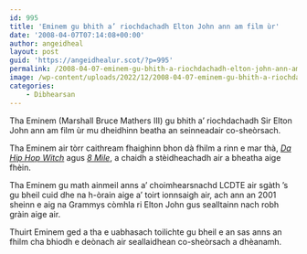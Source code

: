 ```yaml
---
id: 995
title: 'Eminem gu bhith a’ riochdachadh Elton John ann am film ùr'
date: '2008-04-07T07:14:08+00:00'
author: angeidheal
layout: post
guid: 'https://angeidhealur.scot/?p=995'
permalink: /2008-04-07-eminem-gu-bhith-a-riochdachadh-elton-john-ann-am-film-ur/
image: /wp-content/uploads/2022/12/2008-04-07-eminem-gu-bhith-a-riochdachadh-elton-john-ann-am-film-ur.webp
categories:
    - Dibhearsan
---
```


Tha Eminem (Marshall Bruce Mathers III) gu bhith a’ riochdachadh Sir Elton John ann am film ùr mu dheidhinn beatha an seinneadair co-sheòrsach.

Tha Eminem air tòrr caithream fhaighinn bhon dà fhilm a rinn e mar thà, [*Da Hip Hop Witch*](http://www.imdb.com/title/tt0245943/ "Da Hip Hop Witch air IMDB") agus [*8 Mile*](http://www.imdb.com/title/tt0298203/ "8 Mile air IMDB"), a chaidh a stèidheachadh air a bheatha aige fhèin.

Tha Eminem gu math ainmeil anns a’ choimhearsnachd LCDTE air sgàth ’s gu bheil cuid dhe na h-òrain aige a’ toirt ionnsaigh air, ach ann an 2001 sheinn e aig na Grammys còmhla ri Elton John gus sealltainn nach robh gràin aige air.

Thuirt Eminem ged a tha e uabhasach toilichte gu bheil e an sas anns an fhilm cha bhiodh e deònach air seallaidhean co-sheòrsach a dhèanamh.